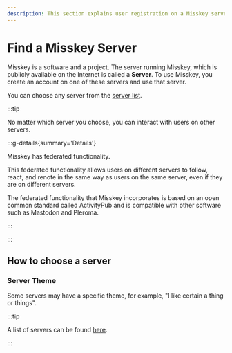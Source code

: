 ```yaml
---
description: This section explains user registration on a Misskey server and basic operations.
---
```


# Find a Misskey Server

Misskey is a software and a project.
The server running Misskey, which is publicly available on the Internet is called a **Server**.
To use Misskey, you create an account on one of these servers and use that server.

You can choose any server from the [server list](/servers/).

:::tip

No matter which server you choose, you can interact with users on other servers.

:::g-details{summary='Details'}

Misskey has federated functionality.

This federated functionality allows users on different servers to follow, react, and renote in the same way as users on the same server, even if they are on different servers.

The federated functionality that Misskey incorporates is based on an open common standard called ActivityPub and is compatible with other software such as Mastodon and Pleroma.

:::

:::

## How to choose a server

### Server Theme

Some servers may have a specific theme, for example, "I like certain a thing or things".

:::tip

A list of servers can be found [here](/servers/).

:::
